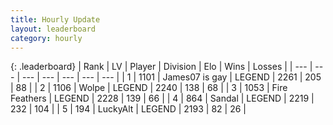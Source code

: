 ```yaml
---
title: Hourly Update
layout: leaderboard
category: hourly
---
```


{: .leaderboard}
| Rank | LV | Player | Division | Elo | Wins | Losses |
| --- | --- | --- | --- | --- | --- | --- |
| <span data-change="0">1</span> | 1101 | <span title="ID: 203132">James07 is gay</span> | LEGEND | <span data-change="7">2261</span> | <span data-change="1">205</span> | <span data-change="0">88</span> |
| <span data-change="0">2</span> | 1106 | <span title="ID: 204953">Wolpe</span> | LEGEND | <span data-change="0">2240</span> | <span data-change="0">138</span> | <span data-change="0">68</span> |
| <span data-change="1">3</span> | 1053 | <span title="ID: 357425">Fire Feathers</span> | LEGEND | <span data-change="23">2228</span> | <span data-change="3">139</span> | <span data-change="0">66</span> |
| <span data-change="-1">4</span> | 864 | <span title="ID: 315148">Sandal</span> | LEGEND | <span data-change="-10">2219</span> | <span data-change="0">232</span> | <span data-change="1">104</span> |
| <span data-change="0">5</span> | 194 | <span title="ID: 512212">LuckyAlt</span> | LEGEND | <span data-change="0">2193</span> | <span data-change="0">82</span> | <span data-change="0">26</span> |